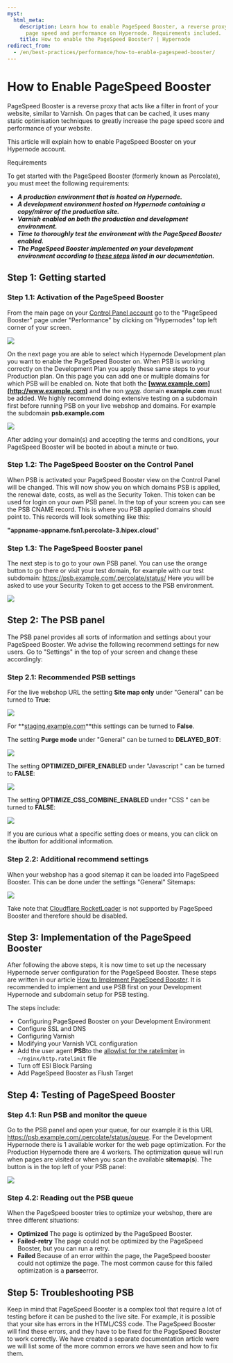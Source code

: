 ```yaml
---
myst:
  html_meta:
    description: Learn how to enable PageSpeed Booster, a reverse proxy that increases
      page speed and performance on Hypernode. Requirements included.
    title: How to enable the PageSpeed Booster? | Hypernode
redirect_from:
  - /en/best-practices/performance/how-to-enable-pagespeed-booster/
---
```


<!-- source: https://support.hypernode.com/en/best-practices/performance/how-to-enable-pagespeed-booster/ -->

# How to Enable PageSpeed Booster

PageSpeed Booster is a reverse proxy that acts like a filter in front of your website, similar to Varnish. On pages that can be cached,
it uses many static optimisation techniques to greatly increase the page speed score and performance of your website.

This article will explain how to enable PageSpeed Booster on your Hypernode account.

Requirements

To get started with the PageSpeed Booster (formerly known as Percolate), you must meet the following requirements:

- ***A production environment that is hosted on Hypernode.***
- ***A development environment hosted on Hypernode containing a copy/mirror of the production site.***
- ***Varnish enabled on both the production and development environment.***
- ***Time to thoroughly test the environment with the PageSpeed Booster enabled.***
- ***The PageSpeed Booster implemented on your development environment according to [these steps](../../troubleshooting/performance/how-to-implement-pagespeed-booster.md#configuring-pagespeed-booster-on-your-development-environment) listed in our documentation.***

## Step 1: Getting started

### Step 1.1: Activation of the PageSpeed Booster

From the main page on your [Control Panel account](https://my.hypernode.com/) go to the "PageSpeed Booster" page under "Performance" by clicking on "Hypernodes" top left corner of your screen.

![](_res/IJ9mW5WLCT3_w55sbCG_zTlum_otG8IVFA.png)

On the next page you are able to select which Hypernode Development plan you want to enable the PageSpeed Booster on. When PSB is working correctly on the Development Plan you apply these same steps to your Production plan.
On this page you can add one or multiple domains for which PSB will be enabled on. Note that both the **[www.example.com](http://www.example.com)** and the non [www](http://www). domain **example.com** must be added. We highly recommend doing extensive testing on a subdomain first before running PSB on your live webshop and domains. For example the subdomain **psb.example.com**

![](_res/8iY0Sc0-xW4EwiBrD_FRPXj_ebor85HY1A.png)

After adding your domain(s) and accepting the terms and conditions, your PageSpeed Booster will be booted in about a minute or two.

### Step 1.2: The PageSpeed Booster on the Control Panel

When PSB is activated your PageSpeed Booster view on the Control Panel will be changed. This will now show you on which domains PSB is applied, the renewal date, costs, as well as the Security Token. This token can be used for login on your own PSB panel.
In the top of your screen you can see the PSB CNAME record. This is where you PSB applied domains should point to. This records will look something like this:

**"appname-appname.fsn1.percolate-3.hipex.cloud**"

### Step 1.3: The PageSpeed Booster panel

The next step is to go to your own PSB panel. You can use the orange button to go there or visit your test domain, for example with our test subdomain: <https://psb.example.com/.percolate/status/> Here you will be asked to use your Security Token to get access to the PSB environment.

![](_res/2iU3pYximAKX4gQDDiHLQGN6vKjG_iQWxw.png)

## Step 2: The PSB panel

The PSB panel provides all sorts of information and settings about your PageSpeed Booster. We advise the following recommend settings for new users. Go to "Settings" in the top of your screen and change these accordingly:

### Step 2.1: Recommended PSB settings

For the live webshop URL the setting **Site map only** under "General" can be turned to **True**:

![](_res/f8CNJ26O7PHi8Gl2A9R6Hg_CS1KC1mz0wA.png)

For \*\*[staging.example.com](https://staging.example.com)\*\*this settings can be turned to **False**.

The setting **Purge mode** under "General" can be turned to **DELAYED_BOT**:

![](_res/9DM3LpHTD-O4JGSw_UvFH3ctEbr55lHpMw.png)

The setting **OPTIMIZED_DIFER_ENABLED** under "Javascript " can be turned to **FALSE**:

![](_res/DTkLBNkSq9rUdm2qMmOBmc59CEx0mbQe0A.png)

The setting **OPTIMIZE_CSS_COMBINE_ENABLED** under "CSS " can be turned to **FALSE**:

![](_res/yxdgRojGXDQxvEjoWI2F3_eY392Q-kL9wQ.png)

If you are curious what a specific setting does or means, you can click on the **i**button for additional information.

### Step 2.2: Additional recommend settings

When your webshop has a good sitemap it can be loaded into PageSpeed Booster. This can be done under the settings "General" Sitemaps:

![](_res/xNWSC-sV_wQy7pn__28l2Wa9peWghfgxBA.png)

Take note that [Cloudflare RocketLoader](https://support.cloudflare.com/hc/en-us/articles/200168056-Understanding-Rocket-Loader) is not supported by PageSpeed Booster and therefore should be disabled.

## Step 3: Implementation of the PageSpeed Booster

After following the above steps, it is now time to set up the necessary Hypernode server configuration for the PageSpeed Booster. These steps are written in our article [How to Implement PageSpeed Booster](../../troubleshooting/performance/how-to-implement-pagespeed-booster.md). It is recommended to implement and use PSB first on your Development Hypernode and subdomain setup for PSB testing.

The steps include:

- Configuring PageSpeed Booster on your Development Environment
- Configure SSL and DNS
- Configuring Varnish
- Modifying your Varnish VCL configuration
- Add the user agent **PSB**to the [allowlist for the ratelimiter](../../hypernode-platform/nginx/how-to-resolve-rate-limited-requests-429-too-many-requests.md#allowlisting-additional-user-agents) in `~/nginx/http.ratelimit` file
- Turn off ESI Block Parsing
- Add PageSpeed Booster as Flush Target

## Step 4: Testing of PageSpeed Booster

### Step 4.1: Run PSB and monitor the queue

Go to the PSB panel and open your queue, for our example it is this URL <https://psb.example.com/.percolate/status/queue>. For the Development Hypernode there is 1 available worker for the web page optimization.
For the Production Hypernode there are 4 workers.
The optimization queue will run when pages are visited or when you scan the available **sitemap**(**s**). The button is in the top left of your PSB panel:

![](_res/CaCflcIXA8dFFGBm0Tx3blR5e9resMmxyA.png)

### Step 4.2: Reading out the PSB queue

When the PageSpeed booster tries to optimize your webshop, there are three different situations:

- **Optimized** The page is optimized by the PageSpeed Booster.
- **Failed-retry** The page could not be optimized by the PageSpeed Booster, but you can run a retry.
- **Failed** Because of an error within the page, the PageSpeed booster could not optimize the page. The most common cause for this failed optimization is a **parse**error.

## Step 5: Troubleshooting PSB

Keep in mind that PageSpeed Booster is a complex tool that require a lot of testing before it can be pushed to the live site. For example, it is possible that your site has errors in the HTML/CSS code. The PageSpeed Booster will find these errors, and they have to be fixed for the PageSpeed Booster to work correctly. We have created a separate documentation article were we will list some of the more common errors we have seen and how to fix them.
